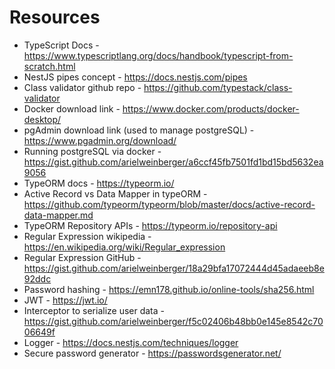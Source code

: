 # Resources
- TypeScript Docs - https://www.typescriptlang.org/docs/handbook/typescript-from-scratch.html
- NestJS pipes concept - https://docs.nestjs.com/pipes
- Class validator github repo - https://github.com/typestack/class-validator
- Docker download link - https://www.docker.com/products/docker-desktop/
- pgAdmin download link (used to manage postgreSQL) - https://www.pgadmin.org/download/
- Running postgreSQL via docker - https://gist.github.com/arielweinberger/a6ccf45fb7501fd1bd15bd5632ea9056
- TypeORM docs - https://typeorm.io/
- Active Record vs Data Mapper in typeORM - https://github.com/typeorm/typeorm/blob/master/docs/active-record-data-mapper.md
- TypeORM Repository APIs - https://typeorm.io/repository-api
- Regular Expression wikipedia - https://en.wikipedia.org/wiki/Regular_expression
- Regular Expression GitHub - https://gist.github.com/arielweinberger/18a29bfa17072444d45adaeeb8e92ddc
- Password hashing - https://emn178.github.io/online-tools/sha256.html
- JWT - https://jwt.io/
- Interceptor to serialize user data - https://gist.github.com/arielweinberger/f5c02406b48bb0e145e8542c7006649f
- Logger - https://docs.nestjs.com/techniques/logger
- Secure password generator - https://passwordsgenerator.net/
